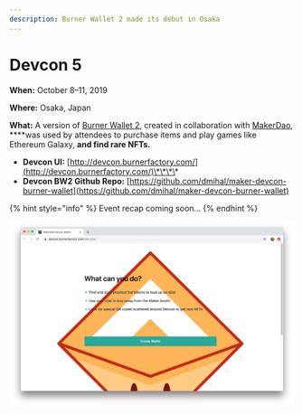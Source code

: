 ```yaml
---
description: Burner Wallet 2 made its debut in Osaka
---
```


# Devcon 5

**When:** October 8–11, 2019

**Where:** Osaka, Japan

**What:** A version of [Burner Wallet 2](../../../for-users/wallets/burner-wallet-2.md), created in collaboration with [MakerDao](https://makerdao.com/en/), ****was used by attendees to purchase items and play games like Ethereum Galaxy,  ****and find rare NFTs**.**

* **Devcon UI:** [http://devcon.burnerfactory.com/](http://devcon.burnerfactory.com/)\*\*\*\*
* **Devcon BW2 Github Repo:** [https://github.com/dmihal/maker-devcon-burner-wallet](https://github.com/dmihal/maker-devcon-burner-wallet)

{% hint style="info" %}
Event recap coming soon...
{% endhint %}

![](../../../.gitbook/assets/devcon_wallet.png)

